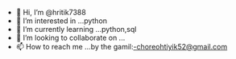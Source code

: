 - 👋 Hi, I’m @hritik7388
- 👀 I’m interested in ...python
- 🌱 I’m currently learning ...python,sql
- 💞️ I’m looking to collaborate on ...
- 📫 How to reach me ...by the gamil:-choreohtiyik52@gmail.com

<!---
hritik7388/hritik7388 is a ✨ special ✨ repository because its `README.md` (this file) appears on your GitHub profile.
You can click the Preview link to take a look at your changes.
--->
